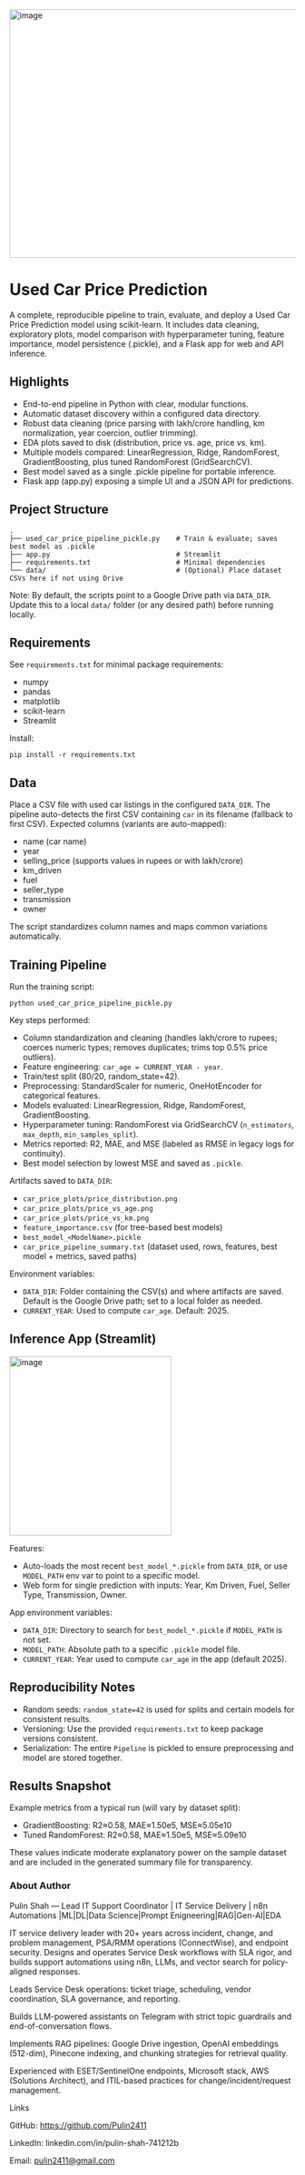 <img width="811" height="438" alt="image" src="https://github.com/user-attachments/assets/dffbc02a-b7a4-4019-b5e9-363696176185" />

# Used Car Price Prediction

A complete, reproducible pipeline to train, evaluate, and deploy a Used Car Price Prediction model using scikit-learn. It includes data cleaning, exploratory plots, model comparison with hyperparameter tuning, feature importance, model persistence (.pickle), and a Flask app for web and API inference.

## Highlights
- End-to-end pipeline in Python with clear, modular functions.
- Automatic dataset discovery within a configured data directory.
- Robust data cleaning (price parsing with lakh/crore handling, km normalization, year coercion, outlier trimming).
- EDA plots saved to disk (distribution, price vs. age, price vs. km).
- Multiple models compared: LinearRegression, Ridge, RandomForest, GradientBoosting, plus tuned RandomForest (GridSearchCV).
- Best model saved as a single .pickle pipeline for portable inference.
- Flask app (app.py) exposing a simple UI and a JSON API for predictions.

## Project Structure
```
.
├── used_car_price_pipeline_pickle.py    # Train & evaluate; saves best model as .pickle
├── app.py                               # Streamlit 
├── requirements.txt                     # Minimal dependencies
└── data/                                # (Optional) Place dataset CSVs here if not using Drive
```

Note: By default, the scripts point to a Google Drive path via `DATA_DIR`. Update this to a local `data/` folder (or any desired path) before running locally.

## Requirements
See `requirements.txt` for minimal package requirements:
- numpy
- pandas
- matplotlib
- scikit-learn
- Streamlit

Install:
```
pip install -r requirements.txt
```



## Data
Place a CSV file with used car listings in the configured `DATA_DIR`. The pipeline auto-detects the first CSV containing `car` in its filename (fallback to first CSV). Expected columns (variants are auto-mapped):
- name (car name)
- year
- selling_price (supports values in rupees or with lakh/crore)
- km_driven
- fuel
- seller_type
- transmission
- owner

The script standardizes column names and maps common variations automatically.

## Training Pipeline
Run the training script:
```
python used_car_price_pipeline_pickle.py
```
Key steps performed:
- Column standardization and cleaning (handles lakh/crore to rupees; coerces numeric types; removes duplicates; trims top 0.5% price outliers).
- Feature engineering: `car_age = CURRENT_YEAR - year`.
- Train/test split (80/20, random_state=42).
- Preprocessing: StandardScaler for numeric, OneHotEncoder for categorical features.
- Models evaluated: LinearRegression, Ridge, RandomForest, GradientBoosting.
- Hyperparameter tuning: RandomForest via GridSearchCV (`n_estimators`, `max_depth`, `min_samples_split`).
- Metrics reported: R2, MAE, and MSE (labeled as RMSE in legacy logs for continuity).
- Best model selection by lowest MSE and saved as `.pickle`.

Artifacts saved to `DATA_DIR`:
- `car_price_plots/price_distribution.png`
- `car_price_plots/price_vs_age.png`
- `car_price_plots/price_vs_km.png`
- `feature_importance.csv` (for tree-based best models)
- `best_model_<ModelName>.pickle`
- `car_price_pipeline_summary.txt` (dataset used, rows, features, best model + metrics, saved paths)

Environment variables:
- `DATA_DIR`: Folder containing the CSV(s) and where artifacts are saved. Default is the Google Drive path; set to a local folder as needed.
- `CURRENT_YEAR`: Used to compute `car_age`. Default: 2025.

## Inference App (Streamlit)
<img width="285" height="316" alt="image" src="https://github.com/user-attachments/assets/4f62def3-5666-49cf-823c-7e7c9d5aa029" />


Features:
- Auto-loads the most recent `best_model_*.pickle` from `DATA_DIR`, or use `MODEL_PATH` env var to point to a specific model.
- Web form for single prediction with inputs: Year, Km Driven, Fuel, Seller Type, Transmission, Owner.

App environment variables:
- `DATA_DIR`: Directory to search for `best_model_*.pickle` if `MODEL_PATH` is not set.
- `MODEL_PATH`: Absolute path to a specific `.pickle` model file.
- `CURRENT_YEAR`: Year used to compute `car_age` in the app (default 2025).

## Reproducibility Notes
- Random seeds: `random_state=42` is used for splits and certain models for consistent results.
- Versioning: Use the provided `requirements.txt` to keep package versions consistent.
- Serialization: The entire `Pipeline` is pickled to ensure preprocessing and model are stored together.

## Results Snapshot
Example metrics from a typical run (will vary by dataset split):
- GradientBoosting: R2≈0.58, MAE≈1.50e5, MSE≈5.05e10
- Tuned RandomForest: R2≈0.58, MAE≈1.50e5, MSE≈5.09e10

These values indicate moderate explanatory power on the sample dataset and are included in the generated summary file for transparency.



### About Author
Pulin Shah — Lead IT Support Coordinator | IT Service Delivery | n8n Automations |ML|DL|Data Science|Prompt Enigneering|RAG|Gen-AI|EDA

IT service delivery leader with 20+ years across incident, change, and problem management, PSA/RMM operations (ConnectWise), and endpoint security. Designs and operates Service Desk workflows with SLA rigor, and builds support automations using n8n, LLMs, and vector search for policy-aligned responses.

Leads Service Desk operations: ticket triage, scheduling, vendor coordination, SLA governance, and reporting.

Builds LLM-powered assistants on Telegram with strict topic guardrails and end-of-conversation flows.

Implements RAG pipelines: Google Drive ingestion, OpenAI embeddings (512-dim), Pinecone indexing, and chunking strategies for retrieval quality.

Experienced with ESET/SentinelOne endpoints, Microsoft stack, AWS (Solutions Architect), and ITIL-based practices for change/incident/request management.

Links

GitHub: https://github.com/Pulin2411

LinkedIn: linkedin.com/in/pulin-shah-741212b

Email: pulin2411@gmail.com
